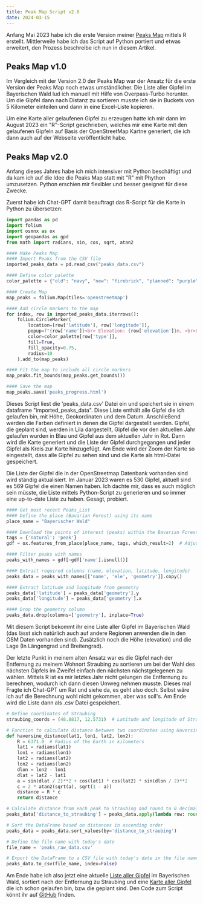 ```yaml
---
title: Peak Map Script v2.0
date: 2024-03-15
---
```


Anfang Mai 2023 habe ich die erste Version meiner [Peaks Map](/posts/2023-05-06-Alle-Gipfel-im-bayerischen-Wald/) mittels R erstellt. Mittlerweile habe ich das Script auf Python portiert und etwas erweitert, den Prozess beschreibe ich nun in diesem Artikel.

## Peaks Map v1.0

Im Vergleich mit der Version 2.0 der Peaks Map war der Ansatz für die erste Version der Peaks Map noch etwas umständlicher. Die Liste aller Gipfel im Bayerischen Wald lud ich manuell mit Hilfe von Overpass-Turbo herunter. Um die Gipfel dann nach Distanz zu sortieren musste ich sie in Buckets von 5 Kilometer einteilen und dann in eine Excel-Liste kopieren.

Um eine Karte aller gelaufenen Gipfel zu erzeugen hatte ich mir dann im August 2023 ein "R"-Script geschrieben, welches mir eine Karte mit den gelaufenen Gipfeln auf Basis der OpenStreetMap Kartne generiert, die ich dann auch auf der Webseite veröffentlicht habe.

## Peaks Map v2.0

Anfang dieses Jahres habe ich mich intensiver mit Python beschäftigt und da kam ich auf die Idee die Peaks Map statt mit "R" mit Phython umzusetzen. Python erschien mir flexibler und besser geeignet für diese Zwecke.

Zuerst habe ich Chat-GPT damit beauftragt das R-Script für die Karte in Python zu übersetzen:

```python
import pandas as pd
import folium
import osmnx as ox
import geopandas as gpd
from math import radians, sin, cos, sqrt, atan2

#### Make Peaks Map
#### Import Peaks from the CSV file
imported_peaks_data = pd.read_csv("peaks_data.csv")

#### Define color palette
color_palette = {"old": "navy", "new": "firebrick", "planned": "purple"}

#### Create Map
map_peaks = folium.Map(tiles='openstreetmap')

#### Add circle markers to the map
for index, row in imported_peaks_data.iterrows():
    folium.CircleMarker(
        location=[row['latitude'], row['longitude']],
        popup=f"{row['name']}<br> Elevation: {row['elevation']}m, <br>Gelaufen:, {row['gelaufen']}",
        color=color_palette[row['type']],
        fill=True,
        fill_opacity=0.75,
        radius=10
    ).add_to(map_peaks)

#### Fit the map to include all circle markers
map_peaks.fit_bounds(map_peaks.get_bounds())

#### Save the map
map_peaks.save('peaks_progress.html')
```

Dieses Script liest die 'peaks_data.csv' Datei ein und speichert sie in einem dataframe "imported_peaks_data". Diese Liste enthält alle Gipfel die ich gelaufen bin, mit Höhe, Geokordinaten und dem Datum. Anschließend werden die Farben definiert in denen die Gipfel dargestellt werden. Gipfel, die geplant sind, werden in Lila dargestellt, Gipfel die vor den aktuellen Jahr gelaufen wurden in Blau und Gipfel aus dem aktuellen Jahr in Rot. Dann wird die Karte generiert und die Liste der Gipfel durchgegangen und jeder Gipfel als Kreis zur Karte hinzugefügt. Am Ende wird der Zoom der Karte so eingestellt, dass alle Gipfel zu sehen sind und die Karte als html-Datei gespeichert.

Die Liste der Gipfel die in der OpenStreetmap Datenbank vorhanden sind wird ständig aktualisiert. Im Januar 2023 waren es 530 Gipfel, aktuell sind es 569 Gipfel die einen Namen haben. Ich dachte mir, dass es auch möglich sein müsste, die Liste mittels Python-Script zu generieren und so immer eine up-to-date Liste zu haben. Gesagt, probiert.

```python
#### Get most recent Peaks_List
#### Define the place (Bavarian Forest) using its name
place_name = "Bayerischer Wald"

#### Download the points of interest (peaks) within the Bavarian Forest area
tags = {'natural': 'peak'}
gdf = ox.features_from_place(place_name, tags, which_result=2)  # Adjust the which_result parameter as needed

#### Filter peaks with names
peaks_with_names = gdf[~gdf['name'].isnull()]

#### Extract required columns (name, elevation, latitude, longitude)
peaks_data = peaks_with_names[['name', 'ele', 'geometry']].copy()

#### Extract latitude and longitude from geometry
peaks_data['latitude'] = peaks_data['geometry'].y
peaks_data['longitude'] = peaks_data['geometry'].x

#### Drop the geometry column
peaks_data.drop(columns=['geometry'], inplace=True)
```

Mit diesem Script bekommt ihr eine Liste aller Gipfel im Bayerischen Wald (das lässt sich natürlich auch auf andere Regionen anwenden die in den OSM Daten vorhanden sind). Zusätzlich noch die Höhe (elevation) und die Lage (In Längengrad und Breitengrad).

Der letzte Punkt in meinem alten Ansatz war es die Gipfel nach der Entfernung zu meinem Wohnort Straubing zu sortieren um bei der Wahl des nächsten Gipfels im Zweifel einfach den nächsten nächstgelegenen zu wählen. Mittels R ist es mir letztes Jahr nicht gelungen die Entfernung zu berechnen, wodurch ich dann diesen Umweg nehmen musste. Dieses mal Fragte ich Chat-GPT um Rat und siehe da, es geht also doch. Selbst wäre ich auf die Berechnung wohl nicht gekommen, aber was soll's. Am Ende wird die Liste dann als .csv Datei gespeichert.

```python
# Define coordinates of Straubing
straubing_coords = (48.8817, 12.5731)  # Latitude and longitude of Straubing

# Function to calculate distance between two coordinates using Haversine formula
def haversine_distance(lat1, lon1, lat2, lon2):
    R = 6371.0  # Radius of the Earth in kilometers
    lat1 = radians(lat1)
    lon1 = radians(lon1)
    lat2 = radians(lat2)
    lon2 = radians(lon2)
    dlon = lon2 - lon1
    dlat = lat2 - lat1
    a = sin(dlat / 2)**2 + cos(lat1) * cos(lat2) * sin(dlon / 2)**2
    c = 2 * atan2(sqrt(a), sqrt(1 - a))
    distance = R * c
    return distance

# Calculate distance from each peak to Straubing and round to 0 decimals
peaks_data['distance_to_straubing'] = peaks_data.apply(lambda row: round(haversine_distance(row['latitude'], row['longitude'], straubing_coords[0], straubing_coords[1]), 1), axis=1)

# Sort the DataFrame based on distances in ascending order
peaks_data = peaks_data.sort_values(by='distance_to_straubing')

# Define the file name with today's date
file_name = 'peaks_raw_data.csv'

# Export the DataFrame to a CSV file with today's date in the file name and including the index
peaks_data.to_csv(file_name, index=False)
```

Am Ende habe ich also jetzt eine aktuelle [Liste aller Gipfel](/assets/peaks_list.csv) im Bayerischen Wald, sortiert nach der Entfernung zu Straubing und eine [Karte aller Gipfel](/assets/peaks_progress.html) die ich schon gelaufen bin, bzw die geplant sind.
Den Code zum Script könnt ihr auf <a href='https://github.com/johndillinger15/Peaks_Project_Map' class='external' target='_blank' rel='noopener'>GitHub</a> finden.

<br>
